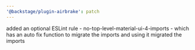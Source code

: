 ```yaml
---
'@backstage/plugin-airbrake': patch
---
```


added an optional ESLint rule - no-top-level-material-ui-4-imports - which has an auto fix function to migrate the imports and using it migrated the imports

